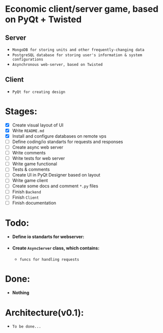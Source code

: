 # Economic client/server game, based on PyQt + Twisted

## Server
- `MongoDB for storing units and other frequently-changing data`
- `PostgreSQL database for storing user's information & system configurations`
- `Asynchronous web-server, based on Twisted`

## Client
- `PyQt for creating design`

# Stages:
- [x] Create visual layout of UI
- [x] Write `README.md`
- [x] Install and configure databases on remote vps
- [ ] Define coding/io standarts for requests and responses
- [ ] Create async web server
- [ ] Write comments
- [ ] Write tests for web server
- [ ] Write game functional
- [ ] Tests & comments
- [ ] Create UI in PyQt Designer based on layout
- [ ] Write game client 
- [ ] Create some docs and comment `*.py` files
- [ ] Finish `Backend`
- [ ] Finish `Client`
- [ ] Finish documentation

# Todo:
- #### Define io standarts for webserver:
- #### Create `AsyncServer` class, which contains:
  - `funcs for handling requests`
# Done:
- #### Nothing


# Architecture(v0.1):
- `To be done...`

  
